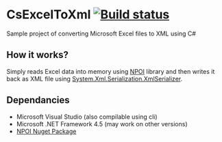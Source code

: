 # CsExcelToXml [![Build status](https://ci.appveyor.com/api/projects/status/14g7g3xkp4kw9w1s?svg=true)](https://ci.appveyor.com/project/Kolahzary/csexceltoxml)

Sample project of converting Microsoft Excel files to XML using C#

## How it works?
Simply reads Excel data into memory using [NPOI](https://github.com/tonyqus/npoi) library and then writes it back as XML file using [System.Xml.Serialization.XmlSerializer](https://docs.microsoft.com/en-us/dotnet/api/system.xml.serialization.xmlserializer?view=netframework-4.7.2).

## Dependancies
- Microsoft Visual Studio (also compilable using cli)
- Microsoft .NET Framework 4.5 (may work on other versions)
- [NPOI Nuget Package](https://www.nuget.org/packages/NPOI/)
